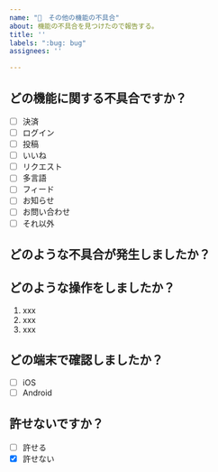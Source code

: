 ```yaml
---
name: "🐛　その他の機能の不具合"
about: 機能の不具合を見つけたので報告する。
title: ''
labels: ":bug: bug"
assignees: ''

---
```


## どの機能に関する不具合ですか？

- [ ] 決済
- [ ] ログイン
- [ ] 投稿
- [ ] いいね
- [ ] リクエスト
- [ ] 多言語
- [ ] フィード
- [ ] お知らせ
- [ ] お問い合わせ
- [ ] それ以外

## どのような不具合が発生しましたか？

<!-- 例: Twitterでログインすることができない -->

## どのような操作をしましたか？

<!-- わかる範囲で！ -->

1. xxx
1. xxx
1. xxx

## どの端末で確認しましたか？

- [ ] iOS
- [ ] Android

## 許せないですか？

- [ ] 許せる
- [x] 許せない